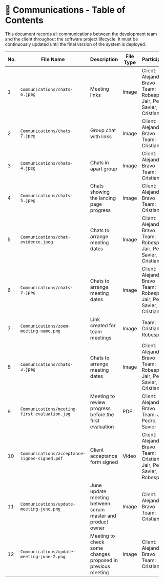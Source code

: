 # 📁 Communications - Table of Contents

This document records all communications between the development team and the client throughout the software project lifecycle. It must be continuously updated until the final version of the system is deployed.

| No. | File Name                                     | Description                                                | File Type | Participants                                                                | Date & Time         |
| --- | --------------------------------------------- | ---------------------------------------------------------- | --------- | --------------------------------------------------------------------------- | ------------------- |
| 1   | `Communications/chats-6.jpeg`                 | Meeting links                                              | Image     | Client: Alejandro Bravo<br>Team: Robespierre, Jair, Pedro, Savier, Cristian | 2024-11-20 08:00 PM |
| 2  | `Communications/chats-7.jpeg`                 | Group chat with links                                      | Image     | Client: Alejandro Bravo<br>Team: Cristian                                   | 2024-12-18 08:00 PM |
| 3   | `Communications/chats-4.jpeg`                 | Chats in apart group                                       | Image     | Client: Alejandro Bravo<br>Team: Cristian                                   | 2024-12-20 09:00 PM |
| 4   | `Communications/chats-5.jpeg`                 | Chats showing the landing page progress                    | Image     | Client: Alejandro Bravo<br>Team: Cristian                                   | 2024-12-31 11:00 AM |
| 5   | `Communications/chat-evidence.jpeg`           | Chats to arrange meeting dates                             | Image     | Client: Alejandro Bravo<br>Team: Robespierre, Jair, Pedro, Savier, Cristian | 2025-01-03 08:00 PM |
| 6   | `Communications/chats-2.jpeg`                 | Chats to arrange meeting dates                             | Image     | Client: Alejandro Bravo<br>Team: Robespierre, Jair, Pedro, Savier, Cristian | 2025-01-19 08:00 PM |
| 7   | `Communications/zoom-meeting-name.png`        | Link created for team meetings                             | Image     | Team: Cristian, Robespierre                                                 | 2025-04-02 07:00 PM |
| 8   | `Communications/chats-3.jpeg`                 | Chats to arrange meeting dates                             | Image     | Client: Alejandro Bravo<br>Team: Robespierre, Jair, Pedro, Savier, Cristian | 2025-05-21 09:00 PM |
| 9   | `Communications/meeting-first-evaluation.jpg` | Meeting to review progress before the first evaluation     | PDF       | Client: Alejandro Bravo<br>Team: Jair, Pedro, Savier                        | 2025-06-15 07:30 PM |
| 10   | `Communications/acceptance-signed-signed.pdf` | Client acceptance form signed                              | Video     | Client: Alejandro Bravo<br>Team: Cristian, Jair, Pedro, Savier, Robespierre | 2025-06-18 09:00 AM |
| 11   | `Communications/update-meeting-june.png`      | June update meeting between scrum master and product owner | Image     | Client: Alejandro Bravo<br>Team: Cristian                                   | 2025-06-21 07:00 AM |
| 12   | `Communications/update-meeting-june-2.png`    | Meeting to check some changes proposed in previous meeting | Image     | Client: Alejandro Bravo<br>Team: Cristian                                   | 2025-06-22 09:00 PM |


